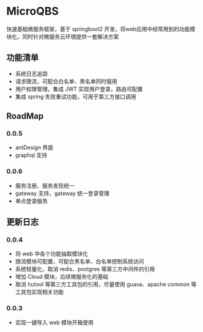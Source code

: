 # MicroQBS
快速基础微服务框架，基于 springboot2 开发，将web应用中经常用到的功能模块化，同时针对微服务云环境提供一套解决方案

## 功能清单
- 系统日志追踪
- 请求限流，可配合白名单、黑名单同时服用
- 用户权限管理，集成 JWT 实现用户登录，路由可配置
- 集成 spring 失败重试功能，可用于第三方接口调用

## RoadMap
### 0.0.5
- antDesign 界面
- graphql 支持

### 0.0.6
- 服务注册、服务发现统一
- gateway 支持，gateway 统一登录管理
- 单点登录服务

## 更新日志
### 0.0.4
- 将 web 中各个功能抽取模块化
- 限流模块可配置，可配合黑名单、白名单控制系统访问
- 系统轻量化，取消 redis、postgres 等第三方中间件的引用
- 增加 Cloud 模块，后续微服务化的基础
- 取消 hutool 等第三方工具包的引用，尽量使用 guava、apache common 等工具包实现相关功能

### 0.0.3
- 实现一键导入 web 模块开箱使用